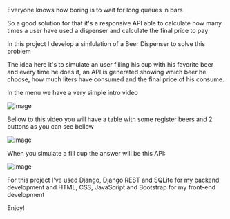 Everyone knows how boring is to wait for long queues in bars

So a good solution for that it's a responsive API able to calculate how many times a user have used a dispenser and calculate the final price to pay

In this project I develop a simlulation of a Beer Dispenser to solve this problem

The idea here it's to simulate an user filling his cup with his favorite beer and every time he does it, an API is generated showing which beer he choose, how much liters have consumed and the final price of his consume.

In the menu we have a very simple intro video

![image](https://user-images.githubusercontent.com/113387966/214107786-5d57c435-b81d-4969-b25f-9b069375dc02.png)

Bellow to this video you will have a table with some register beers and 2 buttons as you can see bellow

![image](https://user-images.githubusercontent.com/113387966/214118608-fb6402fa-9c20-47fb-93cf-d0ee50d36ece.png)

When you simulate a fill cup the answer will be this API:

![image](https://user-images.githubusercontent.com/113387966/214109286-3020c081-fb62-4606-93b2-e162da7bc141.png)

For this project I've used Django, Django REST and SQLite for my backend development and HTML, CSS, JavaScript and Bootstrap for my front-end development

Enjoy!
